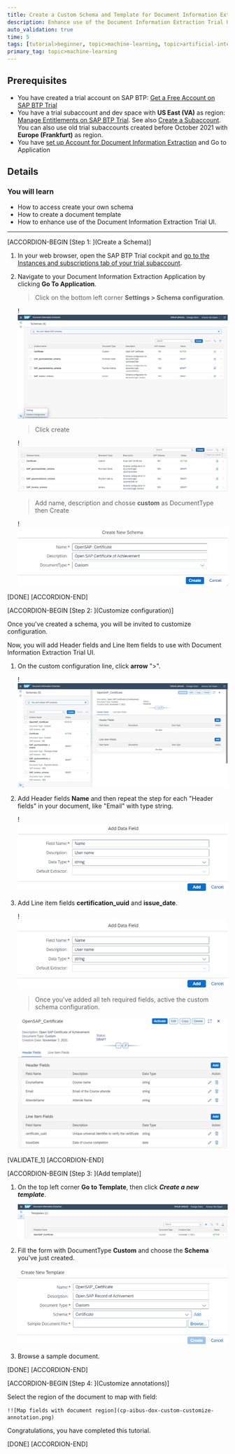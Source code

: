 ```yaml
---
title: Create a Custom Schema and Template for Document Information Extraction
description: Enhance use of the Document Information Extraction Trial UI using a booster in SAP Business Technology Platform (SAP BTP) Trial  instance. Create a custom schema to use in your own template for Document Information Extraction.
auto_validation: true
time: 5
tags: [tutorial>beginner, topic>machine-learning, topic>artificial-intelligence, topic>cloud, software-product>sap-business-technology-platform, software-product>sap-ai-business-services, software-product>document-information-extraction]
primary_tag: topic>machine-learning
---
```


## Prerequisites
- You have created a trial account on SAP BTP: [Get a Free Account on SAP BTP Trial](hcp-create-trial-account)
- You have a trial subaccount and dev space with **US East (VA)** as region: [Manage Entitlements on SAP BTP Trial](cp-trial-entitlements). See also [Create a Subaccount](https://help.sap.com/viewer/65de2977205c403bbc107264b8eccf4b/Cloud/en-US/261ba9ca868f469baf64c22257324a75.html). You can also use old trial subaccounts created before October 2021 with **Europe (Frankfurt)** as region.
- You have [set up Account for Document Information Extraction](https://developers.sap.com/tutorials/cp-aibus-dox-booster-app.html) and Go to Application

## Details
### You will learn
  - How to access create your own schema
  - How to create a document template
  - How to enhance use of the Document Information Extraction Trial UI.

---

[ACCORDION-BEGIN [Step 1: ](Create a Schema)]

1. In your web browser, open the SAP BTP Trial cockpit and [go to the Instances and subscriptions tab of your trial subaccount](https://cockpit.hanatrial.ondemand.com/).

2. Navigate to your Document Information Extraction Application by clicking **Go To Application**.

    >Click on the bottom left corner **Settings > Schema configuration**.
    
    !![Schema configuration](cp-aibus-dox-custom-schema_configuration.png)
    
    >Click create

    !![Create Schema](cp-aibus-dox-custom-schema_add.png)
    
    >Add name, description and chosse **custom** as DocumentType then Create
    
    !![Customize Schema](cp-aibus-dox-custom-schema-certificate.png)

[DONE]
[ACCORDION-END]


[ACCORDION-BEGIN [Step 2: ](Customize configuration)]

Once you've created a schema, you will be invited to customize configuration.

Now, you will add Header fields and Line Item fields to use with Document Information Extraction Trial UI.

1. On the custom configuration line, click **arrow** ">".

    !![Customize configuration](cp-aibus-dox-custom-customize_configuration.png)

2. Add Header fields **Name** and then repeat the step for each "Header fields" in your document, like "Email" with type string.

    !![Add Header fields](cp-aibus-dox-custom-customize_data_field.png)

3. Add Line item fields **certification_uuid** and **issue_date**.

    !![Add Line item fiels](cp-aibus-dox-custom-customize_data_field.png)

    >Once you've added all teh required fields, active the custom schema configuration.

    ![UI application](cp-aibus-dox-custom-activate_configuration.png)

[VALIDATE_1]
[ACCORDION-END]


[ACCORDION-BEGIN [Step 3: ](Add template)]

1. On the top left corner **Go to Template**, then click ***Create a new template***.

    ![Add template](cp-aibus-dox-custom-add-template.png)

2. Fill the form with DocumentType **Custom** and choose the **Schema** you've just created.

    ![Customize template](cp-aibus-dox-custom-customize-template.png)
    
3. Browse a sample document.

[DONE]
[ACCORDION-END]


[ACCORDION-BEGIN [Step 4: ](Customize annotations)]

Select the region of the document to map with field:

    !![Map fields with document region](cp-aibus-dox-custom-customize-annotation.png)

Congratulations, you have completed this tutorial.

[DONE]
[ACCORDION-END]
